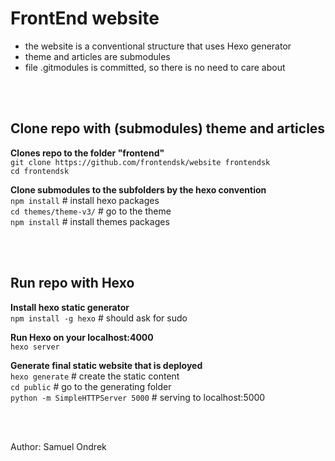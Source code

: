 # FrontEnd website

 - the website is a conventional structure that uses Hexo generator
 - theme and articles are submodules
 - file .gitmodules is committed, so there is no need to care about 

<br><br>

## Clone repo with (submodules) theme and articles

**Clones repo to the folder "frontend"**  
`git clone https://github.com/frontendsk/website frontendsk`  
`cd frontendsk`  
	
**Clone submodules to the subfolders by the hexo convention**  
`npm install` # install hexo packages  
`cd themes/theme-v3/` # go to the theme  
`npm install` # install themes packages  

<br><br>

## Run repo with Hexo

**Install hexo static generator**  
`npm install -g hexo` # should ask for sudo  

**Run Hexo on your localhost:4000**  
`hexo server`  
    
**Generate final static website that is deployed**  
`hexo generate` # create the static content  
`cd public` # go to the generating folder  
`python -m SimpleHTTPServer 5000`  # serving to localhost:5000  


<br><br>

Author: Samuel Ondrek